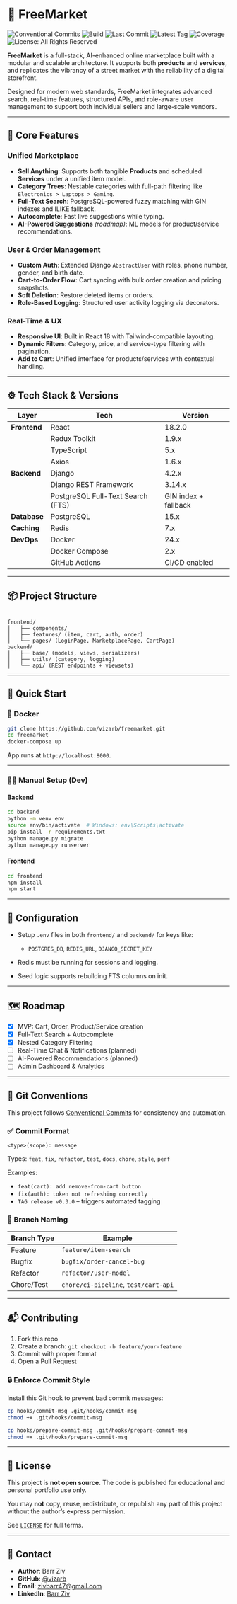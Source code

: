 
# 🛒 FreeMarket

![Conventional Commits](https://img.shields.io/badge/commits-conventional-yellow.svg)
![Build](https://img.shields.io/github/actions/workflow/status/vizarb/FreeMarket/ci.yml?branch=main)
![Last Commit](https://img.shields.io/github/last-commit/vizarb/FreeMarket)
![Latest Tag](https://img.shields.io/github/v/tag/vizarb/FreeMarket?label=latest%20release)
![Coverage](https://codecov.io/gh/vizarb/FreeMarket/branch/main/graph/badge.svg)
![License: All Rights Reserved](https://img.shields.io/badge/license-All%20Rights%20Reserved-red)

**FreeMarket** is a full-stack, AI-enhanced online marketplace built with a modular and scalable architecture. It supports both **products** and **services**, and replicates the vibrancy of a street market with the reliability of a digital storefront.

Designed for modern web standards, FreeMarket integrates advanced search, real-time features, structured APIs, and role-aware user management to support both individual sellers and large-scale vendors.

---

## 🎯 Core Features

### Unified Marketplace
- **Sell Anything**: Supports both tangible **Products** and scheduled **Services** under a unified item model.
- **Category Trees**: Nestable categories with full-path filtering like `Electronics > Laptops > Gaming`.
- **Full-Text Search**: PostgreSQL-powered fuzzy matching with GIN indexes and ILIKE fallback.
- **Autocomplete**: Fast live suggestions while typing.
- **AI-Powered Suggestions** *(roadmap)*: ML models for product/service recommendations.

### User & Order Management
- **Custom Auth**: Extended Django `AbstractUser` with roles, phone number, gender, and birth date.
- **Cart-to-Order Flow**: Cart syncing with bulk order creation and pricing snapshots.
- **Soft Deletion**: Restore deleted items or orders.
- **Role-Based Logging**: Structured user activity logging via decorators.

### Real-Time & UX
- **Responsive UI**: Built in React 18 with Tailwind-compatible layouting.
- **Dynamic Filters**: Category, price, and service-type filtering with pagination.
- **Add to Cart**: Unified interface for products/services with contextual handling.

---

## ⚙️ Tech Stack & Versions

| Layer        | Tech                            | Version              |
|--------------|----------------------------------|----------------------|
| **Frontend** | React                            | 18.2.0               |
|              | Redux Toolkit                    | 1.9.x                |
|              | TypeScript                       | 5.x                  |
|              | Axios                            | 1.6.x                |
| **Backend**  | Django                           | 4.2.x                |
|              | Django REST Framework            | 3.14.x               |
|              | PostgreSQL Full-Text Search (FTS)| GIN index + fallback |
| **Database** | PostgreSQL                       | 15.x                 |
| **Caching**  | Redis                            | 7.x                  |
| **DevOps**   | Docker                           | 24.x                 |
|              | Docker Compose                   | 2.x                  |
|              | GitHub Actions                   | CI/CD enabled        |

---

## 📦 Project Structure

```

frontend/
│   ├── components/
│   ├── features/ (item, cart, auth, order)
│   └── pages/ (LoginPage, MarketplacePage, CartPage)
backend/
│   ├── base/ (models, views, serializers)
│   ├── utils/ (category, logging)
│   └── api/ (REST endpoints + viewsets)

````

---

## 🧪 Quick Start

### 🔧 Docker

```bash
git clone https://github.com/vizarb/freemarket.git
cd freemarket
docker-compose up
````

App runs at `http://localhost:8000`.

---

### 👨‍💻 Manual Setup (Dev)

#### Backend

```bash
cd backend
python -m venv env
source env/bin/activate  # Windows: env\Scripts\activate
pip install -r requirements.txt
python manage.py migrate
python manage.py runserver
```

#### Frontend

```bash
cd frontend
npm install
npm start
```

---

## 🔐 Configuration

* Setup `.env` files in both `frontend/` and `backend/` for keys like:

  * `POSTGRES_DB`, `REDIS_URL`, `DJANGO_SECRET_KEY`
* Redis must be running for sessions and logging.
* Seed logic supports rebuilding FTS columns on init.

---

## 🗺 Roadmap

* [x] MVP: Cart, Order, Product/Service creation
* [x] Full-Text Search + Autocomplete
* [x] Nested Category Filtering
* [ ] Real-Time Chat & Notifications (planned)
* [ ] AI-Powered Recommendations (planned)
* [ ] Admin Dashboard & Analytics

---

## 🔧 Git Conventions

This project follows [Conventional Commits](https://www.conventionalcommits.org/) for consistency and automation.

### ✅ Commit Format

```
<type>(scope): message
```

Types: `feat`, `fix`, `refactor`, `test`, `docs`, `chore`, `style`, `perf`

Examples:

* `feat(cart): add remove-from-cart button`
* `fix(auth): token not refreshing correctly`
* `TAG release v0.3.0` – triggers automated tagging

### 🔀 Branch Naming

| Branch Type | Example                              |
| ----------- | ------------------------------------ |
| Feature     | `feature/item-search`                |
| Bugfix      | `bugfix/order-cancel-bug`            |
| Refactor    | `refactor/user-model`                |
| Chore/Test  | `chore/ci-pipeline`, `test/cart-api` |

---

## 📬 Contributing

1. Fork this repo
2. Create a branch: `git checkout -b feature/your-feature`
3. Commit with proper format
4. Open a Pull Request

### 🔒 Enforce Commit Style

Install this Git hook to prevent bad commit messages:

```bash
cp hooks/commit-msg .git/hooks/commit-msg
chmod +x .git/hooks/commit-msg

cp hooks/prepare-commit-msg .git/hooks/prepare-commit-msg
chmod +x .git/hooks/prepare-commit-msg

```

---

## 🪪 License

This project is **not open source**. The code is published for educational and personal portfolio use only.

You may **not** copy, reuse, redistribute, or republish any part of this project without the author’s express permission.

See [`LICENSE`](./LICENSE) for full terms.


---

## 👤 Contact

* **Author**: Barr Ziv
* **GitHub**: [@vizarb](https://github.com/vizarb)
* **Email**: [zivbarr47@gmail.com](mailto:zivbarr47@gmail.com)
* **LinkedIn**: [Barr Ziv](https://www.linkedin.com/in/barr-ziv-b63a82219/)

